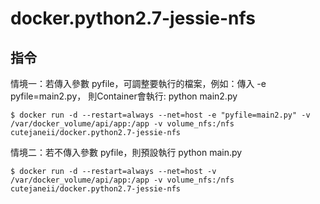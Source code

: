 # docker.python2.7-jessie-nfs

## 指令

情境一：若傳入參數 pyfile，可調整要執行的檔案，例如：傳入 -e pyfile=main2.py，
則Container會執行: python main2.py

<pre><code>$ docker run -d --restart=always --net=host -e "pyfile=main2.py" -v /var/docker_volume/api/app:/app -v volume_nfs:/nfs cutejaneii/docker.python2.7-jessie-nfs</code></pre>

情境二：若不傳入參數 pyfile，則預設執行 python main.py

<pre><code>$ docker run -d --restart=always --net=host -v /var/docker_volume/api/app:/app -v volume_nfs:/nfs cutejaneii/docker.python2.7-jessie-nfs</code></pre>
